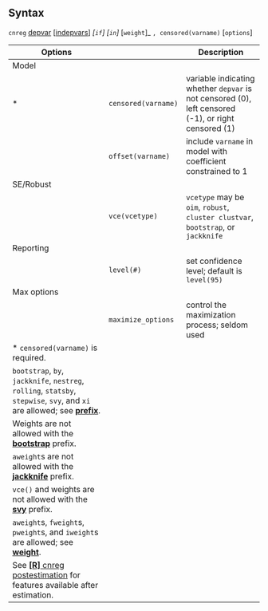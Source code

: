 ## Syntax

`cnreg`
[depvar](http://www.stata.com/help.cgi?depvar)
\[[indepvars](http://www.stata.com/help.cgi?indepvars)\]
_\[`if`\] \[`in`\]_ <span
class="command">\[`weight`\]_ `, censored(varname)`
\[`options`\]

| Options                                                                                                                                                                                                   |                     | Description                                                                                         |
|-----------------------------------------------------------------------------------------------------------------------------------------------------------------------------------------------------------|---------------------|-----------------------------------------------------------------------------------------------------|
| Model                                                                                                                                                                                                     |                     |                                                                                                     |
| \*                                                                                                                                                                                                        | `censored(varname)` | variable indicating whether `depvar` is not censored (0), left censored (-1), or right censored (1) |
|                                                                                                                                                                                                           | `offset(varname)`   | include `varname` in model with coefficient constrained to 1                                        |
| SE/Robust                                                                                                                                                                                                 |                     |                                                                                                     |
|                                                                                                                                                                                                           | `vce(vcetype)`      | `vcetype` may be `oim`, `robust`, `cluster clustvar`, `bootstrap`, or `jackknife`                 |
| Reporting                                                                                                                                                                                                 |                     |                                                                                                     |
|                                                                                                                                                                                                           | `level(#)`          | set confidence level; default is `level(95)`                                                        |
| Max options                                                                                                                                                                                               |                     |                                                                                                     |
|                                                                                                                                                                                                           | `maximize_options`  | control the maximization process; seldom used                                                       |
| \* `censored(varname)` is required.                                                                                                                                                                       |                     |                                                                                                     |
| `bootstrap`, `by`, `jackknife`, `nestreg`, `rolling`, `statsby`, `stepwise`, `svy`, and `xi` are allowed; see [<strong>prefix</strong>](http://www.stata.com/help.cgi?prefix). |                     |                                                                                                     |
| Weights are not allowed with the [<strong>bootstrap</strong>](http://www.stata.com/help.cgi?bootstrap) prefix.                                                                 |                     |                                                                                                     |
| `aweight`s are not allowed with the [<strong>jackknife</strong>](http://www.stata.com/help.cgi?jackknife) prefix.                                                              |                     |                                                                                                     |
| `vce()` and weights are not allowed with the [<strong>svy</strong>](http://www.stata.com/help.cgi?svy) prefix.                                                                 |                     |                                                                                                     |
| `aweight`s, `fweight`s, `pweight`s, and `iweight`s are allowed; see [<strong>weight</strong>](http://www.stata.com/help.cgi?weight).                                           |                     |                                                                                                     |
| See [<strong>[R]</strong> cnreg postestimation](http://www.stata.com/help.cgi?cnreg_postestimation) for features available after estimation.                                   |                     |                                                                                                     |
